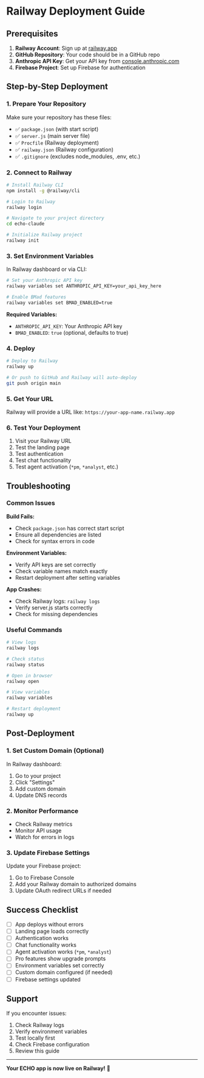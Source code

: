 # Railway Deployment Guide

## Prerequisites

1. **Railway Account**: Sign up at [railway.app](https://railway.app)
2. **GitHub Repository**: Your code should be in a GitHub repo
3. **Anthropic API Key**: Get your API key from [console.anthropic.com](https://console.anthropic.com)
4. **Firebase Project**: Set up Firebase for authentication

## Step-by-Step Deployment

### 1. Prepare Your Repository

Make sure your repository has these files:
- ✅ `package.json` (with start script)
- ✅ `server.js` (main server file)
- ✅ `Procfile` (Railway deployment)
- ✅ `railway.json` (Railway configuration)
- ✅ `.gitignore` (excludes node_modules, .env, etc.)

### 2. Connect to Railway

```bash
# Install Railway CLI
npm install -g @railway/cli

# Login to Railway
railway login

# Navigate to your project directory
cd echo-claude

# Initialize Railway project
railway init
```

### 3. Set Environment Variables

In Railway dashboard or via CLI:

```bash
# Set your Anthropic API key
railway variables set ANTHROPIC_API_KEY=your_api_key_here

# Enable BMad features
railway variables set BMAD_ENABLED=true
```

**Required Variables:**
- `ANTHROPIC_API_KEY`: Your Anthropic API key
- `BMAD_ENABLED`: `true` (optional, defaults to true)

### 4. Deploy

```bash
# Deploy to Railway
railway up

# Or push to GitHub and Railway will auto-deploy
git push origin main
```

### 5. Get Your URL

Railway will provide a URL like:
`https://your-app-name.railway.app`

### 6. Test Your Deployment

1. Visit your Railway URL
2. Test the landing page
3. Test authentication
4. Test chat functionality
5. Test agent activation (`*pm`, `*analyst`, etc.)

## Troubleshooting

### Common Issues

**Build Fails:**
- Check `package.json` has correct start script
- Ensure all dependencies are listed
- Check for syntax errors in code

**Environment Variables:**
- Verify API keys are set correctly
- Check variable names match exactly
- Restart deployment after setting variables

**App Crashes:**
- Check Railway logs: `railway logs`
- Verify server.js starts correctly
- Check for missing dependencies

### Useful Commands

```bash
# View logs
railway logs

# Check status
railway status

# Open in browser
railway open

# View variables
railway variables

# Restart deployment
railway up
```

## Post-Deployment

### 1. Set Custom Domain (Optional)

In Railway dashboard:
1. Go to your project
2. Click "Settings"
3. Add custom domain
4. Update DNS records

### 2. Monitor Performance

- Check Railway metrics
- Monitor API usage
- Watch for errors in logs

### 3. Update Firebase Settings

Update your Firebase project:
1. Go to Firebase Console
2. Add your Railway domain to authorized domains
3. Update OAuth redirect URLs if needed

## Success Checklist

- [ ] App deploys without errors
- [ ] Landing page loads correctly
- [ ] Authentication works
- [ ] Chat functionality works
- [ ] Agent activation works (`*pm`, `*analyst`)
- [ ] Pro features show upgrade prompts
- [ ] Environment variables set correctly
- [ ] Custom domain configured (if needed)
- [ ] Firebase settings updated

## Support

If you encounter issues:
1. Check Railway logs
2. Verify environment variables
3. Test locally first
4. Check Firebase configuration
5. Review this guide

---

**Your ECHO app is now live on Railway!** 🚀 